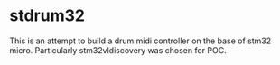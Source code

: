 # stdrum32

This is an attempt to build a drum midi controller on the base of stm32 micro.
Particularly stm32vldiscovery was chosen for POC.
